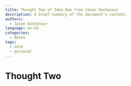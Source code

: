 ```yaml
---
title: Thought Two of Idea One from Jason Gochanour
description: A brief summary of the document's content.
authors:
  - Jason Gochanour
language: en-US
categories:
  - Notes
tags:
  - note
  - personal
---
```


# Thought Two